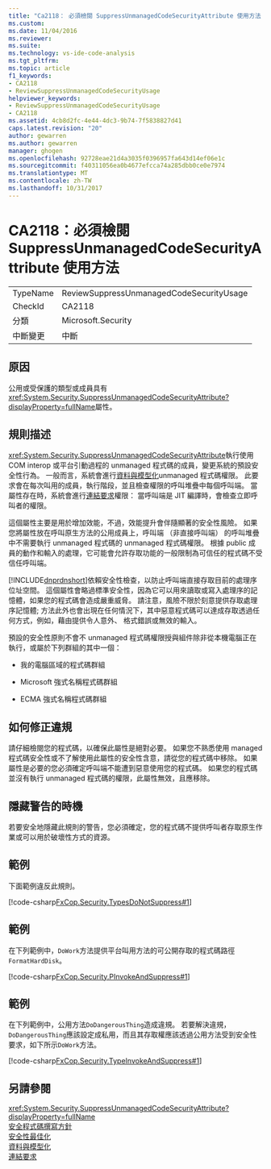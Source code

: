 ```yaml
---
title: "Ca2118： 必須檢閱 SuppressUnmanagedCodeSecurityAttribute 使用方法 |Microsoft 文件"
ms.custom: 
ms.date: 11/04/2016
ms.reviewer: 
ms.suite: 
ms.technology: vs-ide-code-analysis
ms.tgt_pltfrm: 
ms.topic: article
f1_keywords:
- CA2118
- ReviewSuppressUnmanagedCodeSecurityUsage
helpviewer_keywords:
- ReviewSuppressUnmanagedCodeSecurityUsage
- CA2118
ms.assetid: 4cb8d2fc-4e44-4dc3-9b74-7f5838827d41
caps.latest.revision: "20"
author: gewarren
ms.author: gewarren
manager: ghogen
ms.openlocfilehash: 92728eae21d4a3035f0396957fa643d14ef06e1c
ms.sourcegitcommit: f40311056ea0b4677efcca74a285dbb0ce0e7974
ms.translationtype: MT
ms.contentlocale: zh-TW
ms.lasthandoff: 10/31/2017
---
```

# <a name="ca2118-review-suppressunmanagedcodesecurityattribute-usage"></a>CA2118：必須檢閱 SuppressUnmanagedCodeSecurityAttribute 使用方法
|||  
|-|-|  
|TypeName|ReviewSuppressUnmanagedCodeSecurityUsage|  
|CheckId|CA2118|  
|分類|Microsoft.Security|  
|中斷變更|中斷|  
  
## <a name="cause"></a>原因  
 公用或受保護的類型或成員具有<xref:System.Security.SuppressUnmanagedCodeSecurityAttribute?displayProperty=fullName>屬性。  
  
## <a name="rule-description"></a>規則描述  
 <xref:System.Security.SuppressUnmanagedCodeSecurityAttribute>執行使用 COM interop 或平台引動過程的 unmanaged 程式碼的成員，變更系統的預設安全性行為。 一般而言，系統會進行[資料與模型化](/dotnet/framework/data/index)unmanaged 程式碼權限。 此要求會在每次叫用的成員，執行階段，並且檢查權限的呼叫堆疊中每個呼叫端。 當屬性存在時，系統會進行[連結要求](/dotnet/framework/misc/link-demands)權限： 當呼叫端是 JIT 編譯時，會檢查立即呼叫者的權限。  
  
 這個屬性主要是用於增加效能，不過，效能提升會伴隨顯著的安全性風險。 如果您將屬性放在呼叫原生方法的公用成員上，呼叫端 （非直接呼叫端） 的呼叫堆疊中不需要執行 unmanaged 程式碼的 unmanaged 程式碼權限。 根據 public 成員的動作和輸入的處理，它可能會允許存取功能的一般限制為可信任的程式碼不受信任呼叫端。  
  
 [!INCLUDE[dnprdnshort](../code-quality/includes/dnprdnshort_md.md)]依賴安全性檢查，以防止呼叫端直接存取目前的處理序位址空間。 這個屬性會略過標準安全性，因為它可以用來讀取或寫入處理序的記憶體，如果您的程式碼會造成嚴重威脅。 請注意，風險不限於刻意提供存取處理序記憶體; 方法此外也會出現在任何情況下，其中惡意程式碼可以達成存取透過任何方式，例如，藉由提供令人意外、 格式錯誤或無效的輸入。  
  
 預設的安全性原則不會不 unmanaged 程式碼權限授與組件除非從本機電腦正在執行，或屬於下列群組的其中一個：  
  
-   我的電腦區域的程式碼群組  
  
-   Microsoft 強式名稱程式碼群組  
  
-   ECMA 強式名稱程式碼群組  
  
## <a name="how-to-fix-violations"></a>如何修正違規  
 請仔細檢閱您的程式碼，以確保此屬性是絕對必要。 如果您不熟悉使用 managed 程式碼安全性或不了解使用此屬性的安全性含意，請從您的程式碼中移除。 如果屬性是必要的您必須確定呼叫端不能遭到惡意使用您的程式碼。 如果您的程式碼並沒有執行 unmanaged 程式碼的權限，此屬性無效，且應移除。  
  
## <a name="when-to-suppress-warnings"></a>隱藏警告的時機  
 若要安全地隱藏此規則的警告，您必須確定，您的程式碼不提供呼叫者存取原生作業或可以用於破壞性方式的資源。  
  
## <a name="example"></a>範例  
 下面範例違反此規則。  
  
 [!code-csharp[FxCop.Security.TypesDoNotSuppress#1](../code-quality/codesnippet/CSharp/ca2118-review-suppressunmanagedcodesecurityattribute-usage_1.cs)]  
  
## <a name="example"></a>範例  
 在下列範例中，`DoWork`方法提供平台叫用方法的可公開存取的程式碼路徑`FormatHardDisk`。  
  
 [!code-csharp[FxCop.Security.PInvokeAndSuppress#1](../code-quality/codesnippet/CSharp/ca2118-review-suppressunmanagedcodesecurityattribute-usage_2.cs)]  
  
## <a name="example"></a>範例  
 在下列範例中，公用方法`DoDangerousThing`造成違規。 若要解決違規，`DoDangerousThing`應該設定成私用，而且其存取權應該透過公用方法受到安全性要求，如下所示`DoWork`方法。  
  
 [!code-csharp[FxCop.Security.TypeInvokeAndSuppress#1](../code-quality/codesnippet/CSharp/ca2118-review-suppressunmanagedcodesecurityattribute-usage_3.cs)]  
  
## <a name="see-also"></a>另請參閱  
 <xref:System.Security.SuppressUnmanagedCodeSecurityAttribute?displayProperty=fullName>   
 [安全程式碼撰寫方針](/dotnet/standard/security/secure-coding-guidelines)   
 [安全性最佳化](http://msdn.microsoft.com/en-us/cf255069-d85d-4de3-914a-e4625215a7c0)   
 [資料與模型化](/dotnet/framework/data/index)  
 [連結要求](/dotnet/framework/misc/link-demands)  
  